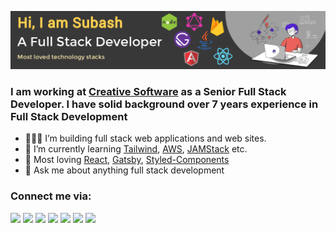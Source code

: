 ![bg][profile_banner]

### I am working at [Creative Software][company] as a **Senior Full Stack Developer**. I have solid background over **7 years** experience in Full Stack Development

-   👨🏼‍💻 I’m building full stack web applications and web sites.
-   🌱 I’m currently learning [Tailwind][tailwind], [AWS][aws], [JAMStack][jamstack] etc.
-   💜 Most loving [React][react], [Gatsby][gatsby], [Styled-Components][styled_components]
-   💬 Ask me about anything full stack development

### Connect me via:

[![](https://img.shields.io/badge/LinkedIn-SubashRodrigo-2873b0?style=for-the-badge&logo=linkedin&logoColor=2873b0)](https://www.linkedin.com/in/subash-rodrigo-23467762/)
[![](https://img.shields.io/badge/Gmail-subash.rodrigo@gmail.com-D54B3D?style=for-the-badge&logo=gmail&logoColor=D54B3D)](mailto:subash.rodrigo@gmail.com)
[![](https://img.shields.io/badge/Twitter-RodrigoSubash-3CA2F2?style=for-the-badge&logo=twitter&logoColor=3CA2F2)](https://twitter.com/RodrigoSubash)
[![](https://img.shields.io/badge/Github-SubashRandika-lightgrey?style=for-the-badge&logo=github)](https://github.com/SubashRandika)
[![](https://img.shields.io/badge/Facebook-SubashRodrigo-006EE7?style=for-the-badge&logo=facebook&logoColor=006EE7)](https://www.facebook.com/subash.rodrigo)
[![](https://img.shields.io/badge/HackerRank-SubashRodrigo-71CA67?style=for-the-badge&logo=HackerRank&logoColor=71CA67)](https://www.hackerrank.com/subash_rodrigo)
[![](https://img.shields.io/badge/Skype-randika.rodrigo87-00AFF0?style=for-the-badge&logo=Skype&logoColor=00AFF0)]()

[profile_banner]: https://raw.githubusercontent.com/SubashRandika/SubashRandika/master/profile_banner.png
[company]: https://creativesoftware.com/
[tailwind]: https://tailwindcss.com
[aws]: https://aws.amazon.com/
[gatsby]: https://www.gatsbyjs.org/
[react]: http://reactjs.org
[gatsby]: https://gatsbyjs.org
[styled_components]: https://styled-components.com
[jamstack]: https://jamstack.org
